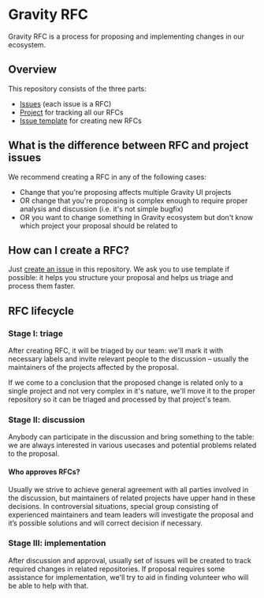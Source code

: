 # Gravity RFC

Gravity RFC is a process for proposing and implementing changes in our ecosystem.

## Overview

This repository consists of the three parts:

- [Issues](https://github.com/gravity-ui/rfc/issues) (each issue is a RFC)
- [Project](https://github.com/orgs/gravity-ui/projects/1) for tracking all our RFCs
- [Issue template](https://github.com/gravity-ui/rfc/issues/new?assignees=&labels=&projects=&template=rfc.md&title=) for creating new RFCs

## What is the difference between RFC and project issues

We recommend creating a RFC in any of the following cases:

- Change that you're proposing affects multiple Gravity UI projects
- OR change that you're proposing is complex enough to require proper analysis and discussion (i.e. it's not simple bugfix)
- OR you want to change something in Gravity ecosystem but don't know which project your proposal should be related to

## How can I create a RFC?

Just [create an issue]([https://github.com/gravity-ui/rfc/issues/new](https://github.com/gravity-ui/rfc/issues/new?assignees=&labels=&projects=&template=rfc.md&title=)) in this repository. We ask you to use template if possible: it helps you structure your proposal and helps us triage and process them faster.

## RFC lifecycle

### Stage I: triage

After creating RFC, it will be triaged by our team: we'll mark it with necessary labels and invite relevant people to the discussion – usually the maintainers of the projects affected by the proposal.

If we come to a conclusion that the proposed change is related only to a single project and not very complex in it's nature, we'll move it to the proper repository so it can be triaged and processed by that project's team.

### Stage II: discussion

Anybody can participate in the discussion and bring something to the table: we are always interested in various usecases and potential problems related to the proposal.

#### Who approves RFCs?

Usually we strive to achieve general agreement with all parties involved in the discussion, but maintainers of related projects have upper hand in these decisions. In controversial situations, special group consisting of experienced maintainers and team leaders will investigate the proposal and it’s possible solutions and will correct decision if necessary.

### Stage III: implementation

After discussion and approval, usually set of issues will be created to track required changes in related repositories. If proposal requires some assistance for implementation, we'll try to aid in finding volunteer who will be able to help with that.

